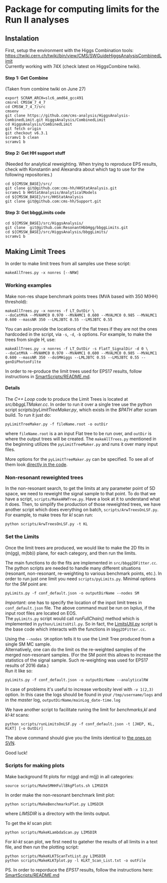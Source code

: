 # Package for computing limits for the Run II analyses

## Instalation
First, setup the environment with the Higgs Combination tools: https://twiki.cern.ch/twiki/bin/view/CMS/SWGuideHiggsAnalysisCombinedLimit  
Currently working with 74X (check latest on HiggsCombine twiki).   


#### Step 1: Get Combine   
(Taken from combine twiki on June 27)   

```
export SCRAM_ARCH=slc6_amd64_gcc491
cmsrel CMSSW_7_4_7
cd CMSSW_7_4_7/src 
cmsenv
git clone https://github.com/cms-analysis/HiggsAnalysis-CombinedLimit.git HiggsAnalysis/CombinedLimit
cd HiggsAnalysis/CombinedLimit
git fetch origin
git checkout v6.3.1
scramv1 b clean
scramv1 b
```       

#### Step 2: Get HH support stuff    
(Needed for analytical reweighting. When trying to reproduce EPS results, check with Konstantin and Alexandra about which tag to use for the following repositories.)    

```
cd ${CMSSW_BASE}/src/
git clone git@github.com:cms-hh/HHStatAnalysis.git
scramv1 b HHStatAnalysis/AnalyticalModels
cd ${CMSSW_BASE}/src/HHStatAnalysis
git clone git@github.com:cms-hh/Support.git
```    

#### Step 3: Get bbggLimits code    
```
cd ${CMSSW_BASE}/src/HiggsAnalysis/
git clone  git@github.com:ResonantHbbHgg/bbggLimits.git
cd ${CMSSW_BASE}/src/HiggsAnalysis/bbggLimits/
scramv1 b
```


## Making Limit Trees

In order to make limit trees from all samples use these script:
```
makeAllTrees.py -x nonres [--NRW]
```

### Working examples

Make non-res shape benchmark points trees (MVA based with 350 M(HH) threshold):
```
makeAllTrees.py -x nonres -f LT_OutDir \  
--doCatMVA --MVAHMC0 0.970 --MVAHMC1 0.600 --MVALMC0 0.985 --MVALMC1 0.600 --massNR 350 --LMLJBTC 0.55 --LMSJBTC 0.55
```   
You can aslo provide the locations of the flat trees if they are not the ones hardcoded in
the script, via `-s`, `-d`, `-b` options. For example, to make the trees from single H, use: 
```
makeAllTrees.py -x nonres -f LT_OutDir -s FlatT_SignalDir -d 0 \  
--doCatMVA --MVAHMC0 0.970 --MVAHMC1 0.600 --MVALMC0 0.985 --MVALMC1 0.600 --massNR 350 --doSMHiggs --LMLJBTC 0.55 --LMSJBTC 0.55 --genDiPhotonFilte
```  

 
In order to re-produce the limit trees used for EPS17 results, follow instructions in
[SmartScripts/README.md](SmartScripts/README.md).


#### Details 
The *C++ Loop* code to produce the Limit Trees is located at
*src/bbggLTMaker.cc*. In order to run it over a single tree use the
python script *scripts/pyLimitTreeMaker.py*, which exists in the
*$PATH* after scram build. To run it just do:
```
pyLimitTreeMaker.py -f fileName.root -o outDir
```
where `fileName.root` is a an input Flat tree to be run over, and
`outDir` is where the output trees will be created. The
`makeAllTrees.py` mentioned in the beginning utilizes the
`pyLimitTreeMaker.py` and runs it over many input  files.


More options for the `pyLimitTreeMaker.py` can be specified. To see all of them look
[directly in the code](https://github.com/ResonantHbbHgg/bbggLimits/blob/cc11d25a97392ee55116bac9d08b77f5f4128998/scripts/pyLimitTreeMaker.py#L11-L85).

### Non-resonant reweighted trees 
In the non-resonant search, to get the limits at any parameter point of 5D space, we need
to reweight the signal sample to that point.  To do that we have a script,
`scripts/MakeARWTree.py`. Have a look at it to understand what it does. Then, to simplify
the production of those reweighted trees, we have another script which does everything on
batch, `scripts/ArwTreesOnLSF.py`. For example, to make trees for *kl* scan run:
```
python scripts/ArwTreesOnLSF.py -t KL
```


### Set the Limits 
Once the limit trees are produced, we would like to make the 2D fits in
(m(gg), m(bb)) plane, for each category, and then run the limits.

The main functions to do the fits are implemented in `src/bbgg2DFitter.cc`.  The python
scripts are needed to handle many different situations (resonant, non-resonant,
re-weighting to various benchmark points, etc.). In order to run just one limit you need
`scripts/pyLimits.py`. Minimal options for the *SM* point are:  
``` 
pyLimits.py -f conf_default.json -o outputDirName --nodes SM 
```  
*Important*: one has to specify the location of the inpot limit trees in
`conf_default.json` file.  The above command must be run on _lxplus_, if the input root
files are located on EOS.  
The `pyLimits.py` script would call _runFullChain()_ method which is implemented in
`python/LimitsUtil.py`.  So in fact, the [LimitsUtil.py](python/LimitsUtil.py) script is
the base code which interacts with the functions in `bbgg2DFitter.cc`.  

Using the `--nodes SM` option tells it to use the Limit Tree produced from a single SM MC
sample.  
Alternatively, one can do the limit os the re-weighted samples of the merged non-resonant
samples. (For the SM point this allows to increase the statistics of the signal
sample. Such re-weighting was used for EPS17 results of 2016 data.)  
Run it like so:  
```
pyLimits.py -f conf_default.json -o outputDirName --analyticalRW
```
In case of problems it's useful to increase verbosity level with `-v 1(2,3)` option. In
this case the logs should be found in your `/tmp/username/logs` and in the _master_ log,
`outputDirName/mainLog_date-time.log`


We have another script to facilitate runing the limit for _benchmarks_,_kl_ and _kl-kt_ scans:  
```
python scripts/runLimitsOnLSF.py -f conf_default.json -t [JHEP, KL, KLKT] [-o OutDir]
```

The above command should give you the limits identical to
[the ones on SVN](https://svnweb.cern.ch/cern/wsvn/cmshcg/trunk/cadi/HIG-17-008/NonResonant/Benchmarks/).

Good luck!

### Scripts for making plots
Make background fit plots for m(gg) and m(jj) in all categories:
```
source scripts/MakeSMHHFullBkgPlots.sh LIMSDIR
```

In order make the non-resonant benchmark limit plot:  
```
python scripts/MakeBenchmarksPlot.py LIMSDIR
```
where _LIMSDIR_ is a directory with the limits output.

To get the *kl* scan plot:
```
python scripts/MakeKLambdaScan.py LIMSDIR
```

For *kl-kt* scan plot, we first need to gateher the results of all limits in a text file,
and then run the plotting script:
```
python scripts/MakeKLKTScanTxtList.py LIMSDIR
python scripts/MakeKLKTplot.py -l KLKT_Scan_List.txt -o outFile
```
PS. In order to reporduce the _EPS17_ results, follow the instructions here:
[SmartScripts/README.md](SmartScripts/README.md)

